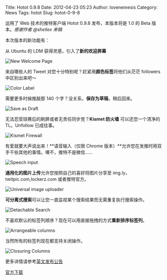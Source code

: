 Title: Hotot 0.9.8
Date: 2012-04-23 05:23
Author: lovenemesis
Category: News
Tags: hotot
Slug: hotot-0-9-8

运用了 Web 技术的推特客户端 Hotot 0.9.8 发布，本版本将是 1.0 的 Beta
版本。*感谢作者 @shellex 来稿*

本次版本的新功能有：

从 Ubuntu 的 LDM 获得灵感，引入了**新的欢迎屏幕**

![](http://hotot.org/static/hotot-0.9.8-released-gets-a-huge-updates-1.png "New Welcome Page")

来自哪些人的 Tweet 对您十分特别呢？赶紧用**颜色标签**将他们从茫茫
followers 中区别出来吧～

![](http://hotot.org/static/hotot-0.9.8-released-gets-a-huge-updates-2.jpg "Color Label")

需要更多时候推敲那 140 个字？没关系，**保存为草稿**，稍后回来。

![](http://hotot.org/static/hotot-0.9.8-released-gets-a-huge-updates-3.png "Save as Draft")

无法忍受球赛后的刷屏或者无责任同步党？**Kismet 防火墙**
可以还您一个清净的 TL。Unfollow 已成往事。

![](http://hotot.org/static/hotot-0.9.8-released-gets-a-huge-updates-4.png "Kismet Firewall")

有爱就要大声说出来！**语音输入（仅限 Chrome
版本）**允许您在发推时用双手干些其他的事情。噢不，推特不是微信……

![](http://hotot.org/static/hotot-0.9.8-released-gets-a-huge-updates-6.png "Speech input")

**通用化的图片上传**允许您按照自己的喜好将图片分享至
img.ly，twitpic.com,lockerz.com 或者推特官方。

![](http://hotot.org/static/hotot-0.9.8-released-gets-a-huge-updates-7.png "Universal image uploader")

**可分离式搜索**可以让您一直监视某个搜索结果而无需重复执行搜索操作。

![](http://hotot.org/static/hotot-0.9.8-released-gets-a-huge-updates-8.png "Detachable Search")

不喜欢默认的标签列顺序？现在可以用直接拖拽的方式**重新排序标签列**。

![](http://hotot.org/static/hotot-0.9.8-released-gets-a-huge-updates-9.png "Arrangeable columns")

当然所有的标签列现在都支持关闭操作。

![](http://hotot.org/static/hotot-0.9.8-released-gets-a-huge-updates-10.png "Closuring Columns")

更多详情请参考[英文发布公告](http://hotot.org/hotot-0.9.8-released-many-updates-involved)

[官方下载](http://hotot.org/downloads)
